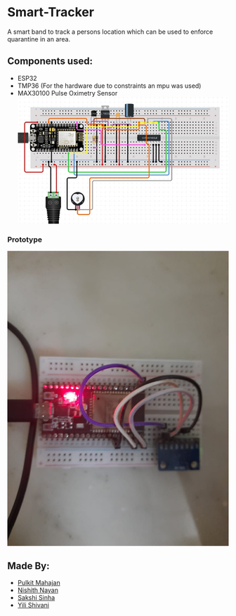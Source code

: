 # Smart-Tracker
A smart band to track a persons location which can be used to enforce quarantine in an area.

## Components used:
* ESP32
* TMP36 (For the hardware due to constraints an mpu was used)
* MAX30100 Pulse Oximetry Sensor
![design 1](SCHMETAIC.jpg)

### Prototype
![prototype](Prototype.jpeg) 

## Made By:
* [Pulkit Mahajan](https://github.com/pulkitmahajan23)
* [Nishith Nayan](https://github.com/nishithnayan)
* [Sakshi Sinha](https://github.com/sakshisinha13)
* [Yili Shivani](https://github.com/lazy2code)

